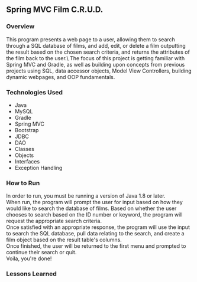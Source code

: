 ## Spring MVC Film C.R.U.D.

### Overview
This program presents a web page to a user, allowing them to search through a SQL database of films, and add, edit, or delete a film outputting the result based on the chosen search criteria, and returns the attributes of the film back to the user.\ The focus of this project is getting familiar with Spring MVC and Gradle, as well as building upon concepts from previous projects using SQL, data accessor objects, Model View Controllers, building dynamic webpages, and OOP fundamentals.


### Technologies Used
* Java
* MySQL
* Gradle
* Spring MVC
* Bootstrap
* JDBC
* DAO
* Classes
* Objects
* Interfaces
* Exception Handling


### How to Run
In order to run, you must be running a version of Java 1.8 or later.\
When run, the program will prompt the user for input based on how they would like to search the database of films.
Based on whether the user chooses to search based on the ID number or keyword, the program will request the appropriate search criteria.\
Once satisfied with an appropriate response, the program will use the input to search the SQL database, pull data relating to the search, and create a film object based on the result table's columns.\
Once finished, the user will be returned to the first menu and prompted to continue their search or quit.\
Voila, you're done!


### Lessons Learned
